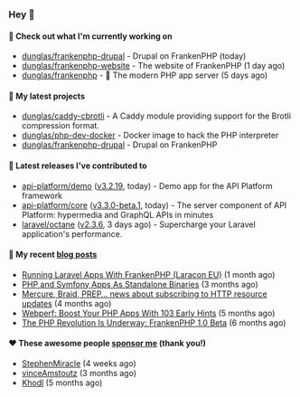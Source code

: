 ### Hey 👋

#### 👷 Check out what I'm currently working on

- [dunglas/frankenphp-drupal](https://github.com/dunglas/frankenphp-drupal) - Drupal on FrankenPHP (today)
- [dunglas/frankenphp-website](https://github.com/dunglas/frankenphp-website) - The website of FrankenPHP (1 day ago)
- [dunglas/frankenphp](https://github.com/dunglas/frankenphp) - 🧟 The modern PHP app server (5 days ago)

#### 🌱 My latest projects

- [dunglas/caddy-cbrotli](https://github.com/dunglas/caddy-cbrotli) - A Caddy module providing support for the Brotli compression format.
- [dunglas/php-dev-docker](https://github.com/dunglas/php-dev-docker) - Docker image to hack the PHP interpreter
- [dunglas/frankenphp-drupal](https://github.com/dunglas/frankenphp-drupal) - Drupal on FrankenPHP

#### 🔭 Latest releases I've contributed to

- [api-platform/demo](https://github.com/api-platform/demo) ([v3.2.19](https://github.com/api-platform/demo/releases/tag/v3.2.19), today) - Demo app for the API Platform framework
- [api-platform/core](https://github.com/api-platform/core) ([v3.3.0-beta.1](https://github.com/api-platform/core/releases/tag/v3.3.0-beta.1), today) - The server component of API Platform: hypermedia and GraphQL APIs in minutes
- [laravel/octane](https://github.com/laravel/octane) ([v2.3.6](https://github.com/laravel/octane/releases/tag/v2.3.6), 3 days ago) - Supercharge your Laravel application&#39;s performance.

#### 📜 My recent [blog posts](https://dunglas.fr)

- [Running Laravel Apps With FrankenPHP (Laracon EU)](https://dunglas.dev/2024/02/running-laravel-apps-with-frankenphp-laracon-eu/) (1 month ago)
- [PHP and Symfony Apps As Standalone Binaries](https://dunglas.dev/2023/12/php-and-symfony-apps-as-standalone-binaries/) (3 months ago)
- [Mercure, Braid, PREP… news about subscribing to HTTP resource updates](https://dunglas.dev/2023/11/mercure-braid-prep-news-about-subscribing-to-http-resource-updates/) (4 months ago)
- [Webperf: Boost Your PHP Apps With 103 Early Hints](https://dunglas.dev/2023/10/webperf-boost-your-php-apps-with-103-early-hints/) (5 months ago)
- [The PHP Revolution Is Underway: FrankenPHP 1.0 Beta](https://dunglas.dev/2023/09/the-php-revolution-is-underway-frankenphp-1-0-beta/) (6 months ago)

#### ❤️ These awesome people [sponsor me](https://github.com/sponsors/dunglas) (thank you!)

- [StephenMiracle](https://github.com/StephenMiracle) (4 weeks ago)
- [vinceAmstoutz](https://github.com/vinceAmstoutz) (3 months ago)
- [Khodl](https://github.com/Khodl) (5 months ago)
